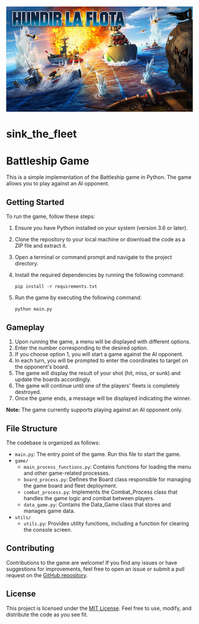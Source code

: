 ![imagen](./img/hundir-la-flota-juego-de-mesa.jpg)

# sink_the_fleet
 
# Battleship Game

This is a simple implementation of the Battleship game in Python. The game allows you to play against an AI opponent. 

## Getting Started

To run the game, follow these steps:

1. Ensure you have Python installed on your system (version 3.6 or later).
2. Clone the repository to your local machine or download the code as a ZIP file and extract it.
3. Open a terminal or command prompt and navigate to the project directory.
4. Install the required dependencies by running the following command:
   
   ```
   pip install -r requirements.txt
   ```

5. Run the game by executing the following command:

   ```
   python main.py
   ```

## Gameplay

1. Upon running the game, a menu will be displayed with different options.
2. Enter the number corresponding to the desired option.
3. If you choose option 1, you will start a game against the AI opponent.
4. In each turn, you will be prompted to enter the coordinates to target on the opponent's board.
5. The game will display the result of your shot (hit, miss, or sunk) and update the boards accordingly.
6. The game will continue until one of the players' fleets is completely destroyed.
7. Once the game ends, a message will be displayed indicating the winner.

**Note:** The game currently supports playing against an AI opponent only.

## File Structure

The codebase is organized as follows:

- `main.py`: The entry point of the game. Run this file to start the game.
- `game/`
  - `main_process_functions.py`: Contains functions for loading the menu and other game-related processes.
  - `board_process.py`: Defines the Board class responsible for managing the game board and fleet deployment.
  - `combat_process.py`: Implements the Combat_Process class that handles the game logic and combat between players.
  - `data_game.py`: Contains the Data_Game class that stores and manages game data.
- `utils/`
  - `utils.py`: Provides utility functions, including a function for clearing the console screen.

## Contributing

Contributions to the game are welcome! If you find any issues or have suggestions for improvements, feel free to open an issue or submit a pull request on the [GitHub repository](https://github.com/your-username/your-repository).

## License

This project is licensed under the [MIT License](https://opensource.org/licenses/MIT). Feel free to use, modify, and distribute the code as you see fit.